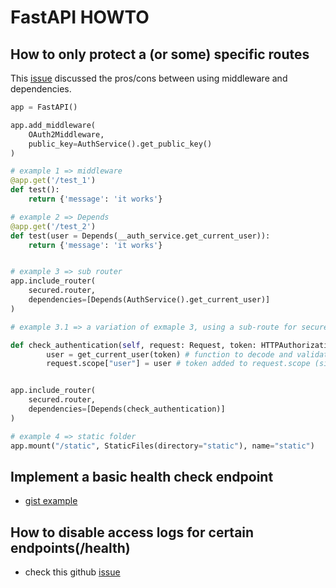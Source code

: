 # FastAPI HOWTO

## How to only protect a (or some) specific routes

This [issue](https://github.com/tiangolo/fastapi/discussions/9827) discussed the pros/cons between using middleware and dependencies.


```python
app = FastAPI()

app.add_middleware(
    OAuth2Middleware,
    public_key=AuthService().get_public_key()
)

# example 1 => middleware
@app.get('/test_1')
def test():
    return {'message': 'it works'}

# example 2 => Depends
@app.get('/test_2')
def test(user = Depends(__auth_service.get_current_user)):
    return {'message': 'it works'}


# example 3 => sub router
app.include_router(
    secured.router,
    dependencies=[Depends(AuthService().get_current_user)]
)

# example 3.1 => a variation of exmaple 3, using a sub-route for secured routes

def check_authentication(self, request: Request, token: HTTPAuthorizationCredentials = Security(HTTPBearer())):
        user = get_current_user(token) # function to decode and validate token
        request.scope["user"] = user # token added to request.scope (similar to an AuthenticationMiddleware)


app.include_router(
    secured.router,
    dependencies=[Depends(check_authentication)]
)

# example 4 => static folder
app.mount("/static", StaticFiles(directory="static"), name="static")
```

## Implement a basic health check endpoint

- [gist example](https://gist.github.com/Jarmos-san/0b655a3f75b698833188922b714562e5)

## How to disable access logs for certain endpoints(/health)

- check this github [issue](https://github.com/encode/starlette/issues/864)
